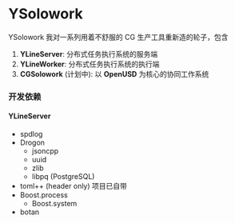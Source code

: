 # YSolowork
YSolowork 我对一系列用着不舒服的 CG 生产工具重新造的轮子，包含
1. **YLineServer**: 分布式任务执行系统的服务端
2. **YLineWorker**: 分布式任务执行系统的执行端 
3. **CGSolowork** (计划中): 以 **OpenUSD** 为核心的协同工作系统 

### 开发依赖

#### YLineServer
- spdlog
- Drogon
    - jsoncpp
    - uuid
    - zlib
    - libpq (PostgreSQL)
- toml++ (header only) 项目已自带
- Boost.process
    - Boost.system
- botan